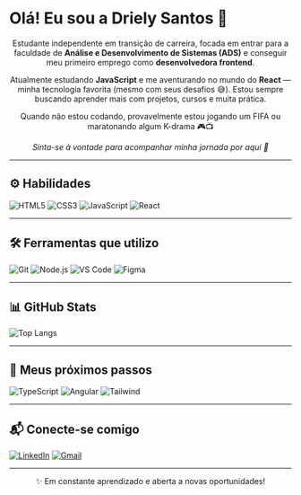 # Olá! Eu sou a Driely Santos 👋

<p align="center">
  Estudante independente em transição de carreira, focada em entrar para a faculdade de <strong>Análise e Desenvolvimento de Sistemas (ADS)</strong> e conseguir meu primeiro emprego como <strong>desenvolvedora frontend</strong>.
</p>

<p align="center">
  Atualmente estudando <strong>JavaScript</strong> e me aventurando no mundo do <strong>React</strong> — minha tecnologia favorita (mesmo com seus desafios 😅). Estou sempre buscando aprender mais com projetos, cursos e muita prática.
</p>

<p align="center">
  Quando não estou codando, provavelmente estou jogando um FIFA ou maratonando algum K-drama 🎮📺  
</p>

<p align="center">
  <em>Sinta-se à vontade para acompanhar minha jornada por aqui 🚀</em>
</p>

---

## ⚙️ Habilidades  

![HTML5](https://img.shields.io/badge/HTML5-111111?style=for-the-badge&logo=html5&logoColor=#8A2BE2)
![CSS3](https://img.shields.io/badge/CSS3-111111?style=for-the-badge&logo=css3&logoColor=#8A2BE2)
![JavaScript](https://img.shields.io/badge/JavaScript-111111?style=for-the-badge&logo=javascript&logoColor=#8A2BE2)
![React](https://img.shields.io/badge/React-111111?style=for-the-badge&logo=react&logoColor=#8A2BE2)

---

## 🛠️ Ferramentas que utilizo

![Git](https://img.shields.io/badge/Git-111111?style=for-the-badge&logo=git&logoColor=#8A2BE2)
![Node.js](https://img.shields.io/badge/Node.js-111111?style=for-the-badge&logo=nodedotjs&logoColor=#8A2BE2)
![VS Code](https://img.shields.io/badge/VS%20Code-111111?style=for-the-badge&logo=visual-studio-code&logoColor=#8A2BE2)
![Figma](https://img.shields.io/badge/Figma-111111?style=for-the-badge&logo=figma&logoColor=#8A2BE2)

---

## 📊 GitHub Stats

![Top Langs](https://github-readme-stats.vercel.app/api/top-langs/?username=DrielySantos&layout=compact&langs_count=6&theme=tokyonight)

---

## 🎯 Meus próximos passos

![TypeScript](https://img.shields.io/badge/TypeScript-111111?style=for-the-badge&logo=typescript&logoColor=#8A2BE2)
![Angular](https://img.shields.io/badge/Angular-111111?style=for-the-badge&logo=angular&logoColor=#8A2BE2)
![Tailwind](https://img.shields.io/badge/TailwindCSS-111111?style=for-the-badge&logo=tailwind-css&logoColor=#8A2BE2)

---

## 📬 Conecte-se comigo

[![LinkedIn](https://img.shields.io/badge/LinkedIn-111111?style=for-the-badge&logo=linkedin&logoColor=#8A2BE2)](https://www.linkedin.com/in/drielysantos/)
[![Gmail](https://img.shields.io/badge/Gmail-111111?style=for-the-badge&logo=gmail&logoColor=#8A2BE2)](mailto:santosdriely98@gmail.com)

---

<p align="center">✨ Em constante aprendizado e aberta a novas oportunidades!</p>

